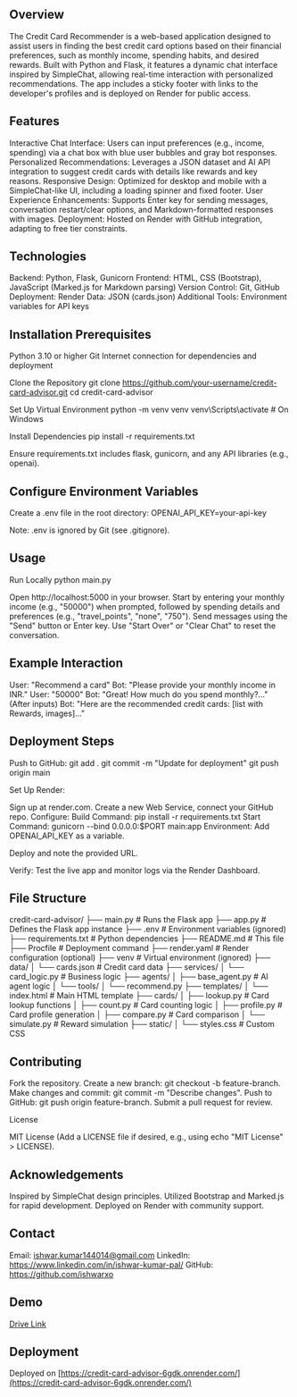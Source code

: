 ## Overview

The Credit Card Recommender is a web-based application designed to assist users in finding the best credit card options based on their financial preferences, such as monthly income, spending habits, and desired rewards. Built with Python and Flask, it features a dynamic chat interface inspired by SimpleChat, allowing real-time interaction with personalized recommendations. The app includes a sticky footer with links to the developer's profiles and is deployed on Render for public access.

## Features

Interactive Chat Interface: Users can input preferences (e.g., income, spending) via a chat box with blue user bubbles and gray bot responses.
Personalized Recommendations: Leverages a JSON dataset and AI API integration to suggest credit cards with details like rewards and key reasons.
Responsive Design: Optimized for desktop and mobile with a SimpleChat-like UI, including a loading spinner and fixed footer.
User Experience Enhancements: Supports Enter key for sending messages, conversation restart/clear options, and Markdown-formatted responses with images.
Deployment: Hosted on Render with GitHub integration, adapting to free tier constraints.

## Technologies

Backend: Python, Flask, Gunicorn
Frontend: HTML, CSS (Bootstrap), JavaScript (Marked.js for Markdown parsing)
Version Control: Git, GitHub
Deployment: Render
Data: JSON (cards.json)
Additional Tools: Environment variables for API keys

## Installation Prerequisites

Python 3.10 or higher
Git
Internet connection for dependencies and deployment

Clone the Repository
git clone https://github.com/your-username/credit-card-advisor.git
cd credit-card-advisor

Set Up Virtual Environment
python -m venv venv
venv\Scripts\activate  # On Windows

Install Dependencies
pip install -r requirements.txt


Ensure requirements.txt includes flask, gunicorn, and any API libraries (e.g., openai).

## Configure Environment Variables

Create a .env file in the root directory:
OPENAI_API_KEY=your-api-key


Note: .env is ignored by Git (see .gitignore).


## Usage
Run Locally
python main.py


Open http://localhost:5000 in your browser.
Start by entering your monthly income (e.g., "50000") when prompted, followed by spending details and preferences (e.g., "travel_points", "none", "750").
Send messages using the "Send" button or Enter key.
Use "Start Over" or "Clear Chat" to reset the conversation.

## Example Interaction

User: "Recommend a card"
Bot: "Please provide your monthly income in INR."
User: "50000"
Bot: "Great! How much do you spend monthly?..."
(After inputs) Bot: "Here are the recommended credit cards: [list with Rewards, images]..."

## Deployment Steps

Push to GitHub:
git add .
git commit -m "Update for deployment"
git push origin main


Set Up Render:

Sign up at render.com.
Create a new Web Service, connect your GitHub repo.
Configure:
Build Command: pip install -r requirements.txt
Start Command: gunicorn --bind 0.0.0.0:$PORT main:app
Environment: Add OPENAI_API_KEY as a variable.


Deploy and note the provided URL.


Verify: Test the live app and monitor logs via the Render Dashboard.


## File Structure
credit-card-advisor/
├── main.py              # Runs the Flask app
├── app.py              # Defines the Flask app instance
├── .env                # Environment variables (ignored)
├── requirements.txt    # Python dependencies
├── README.md           # This file
├── Procfile           # Deployment command
├── render.yaml        # Render configuration (optional)
├── venv               # Virtual environment (ignored)
├── data/
│   └── cards.json     # Credit card data
├── services/
│   └── card_logic.py  # Business logic
├── agents/
│   ├── base_agent.py  # AI agent logic
│   └── tools/
│       └── recommend.py
├── templates/
│   └── index.html     # Main HTML template
├── cards/
│   ├── lookup.py      # Card lookup functions
│   ├── count.py       # Card counting logic
│   ├── profile.py     # Card profile generation
│   ├── compare.py     # Card comparison
│   └── simulate.py    # Reward simulation
├── static/
│   └── styles.css     # Custom CSS

## Contributing

Fork the repository.
Create a new branch: git checkout -b feature-branch.
Make changes and commit: git commit -m "Describe changes".
Push to GitHub: git push origin feature-branch.
Submit a pull request for review.

License

MIT License (Add a LICENSE file if desired, e.g., using echo "MIT License" > LICENSE).

## Acknowledgements

Inspired by SimpleChat design principles.
Utilized Bootstrap and Marked.js for rapid development.
Deployed on Render with community support.

## Contact

Email: ishwar.kumar144014@gmail.com
LinkedIn: https://www.linkedin.com/in/ishwar-kumar-pal/
GitHub: https://github.com/ishwarxo


## Demo
[Drive Link](https://drive.google.com/file/d/15824bSllRF6xPnak0SkMzX3ZPZ_0wPmd/view?usp=sharing)

## Deployment
Deployed on [https://credit-card-advisor-6gdk.onrender.com/](https://credit-card-advisor-6gdk.onrender.com/)